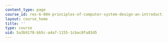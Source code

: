 ```yaml
---
content_type: page
course_id: res-6-004-principles-of-computer-system-design-an-introduction-spring-2009
layout: course_home
title: ''
type: course
uid: 5a3b9178-bb5c-a4a7-1155-1cbac0fa83d5
---
```

